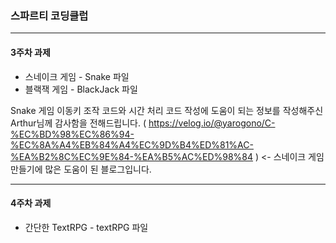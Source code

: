 ### 스파르티 코딩클럽 

---

#### 3주차 과제 
- 스네이크 게임 - Snake 파일
- 블랙잭 게임 - BlackJack 파일

Snake 게임 이동키 조작 코드와 시간 처리 코드 작성에 도움이 되는 정보를 작성해주신 Arthur님께 감사함을 전해드립니다.
( https://velog.io/@yarogono/C-%EC%BD%98%EC%86%94-%EC%8A%A4%EB%84%A4%EC%9D%B4%ED%81%AC-%EA%B2%8C%EC%9E%84-%EA%B5%AC%ED%98%84 ) <- 스네이크 게임 만들기에 많은 도움이 된 블로그입니다. 

---

#### 4주차 과제 
- 간단한 TextRPG - textRPG 파일
